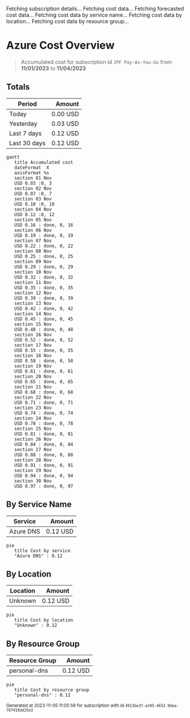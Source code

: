 Fetching subscription details...
Fetching cost data...
Fetching forecasted cost data...
Fetching cost data by service name...
Fetching cost data by location...
Fetching cost data by resource group...
# Azure Cost Overview

> Accumulated cost for subscription id `JPF Pay-As-You-Go` from **11/01/2023** to **11/04/2023**

## Totals

|Period|Amount|
|---|---:|
|Today|0.00 USD|
|Yesterday|0.03 USD|
|Last 7 days|0.12 USD|
|Last 30 days|0.12 USD|

```mermaid
gantt
   title Accumulated cost
   dateFormat  X
   axisFormat %s
   section 01 Nov
   USD 0.03 :0, 3
   section 02 Nov
   USD 0.07 :0, 7
   section 03 Nov
   USD 0.10 :0, 10
   section 04 Nov
   USD 0.12 :0, 12
   section 05 Nov
   USD 0.16 : done, 0, 16
   section 06 Nov
   USD 0.19 : done, 0, 19
   section 07 Nov
   USD 0.22 : done, 0, 22
   section 08 Nov
   USD 0.25 : done, 0, 25
   section 09 Nov
   USD 0.29 : done, 0, 29
   section 10 Nov
   USD 0.32 : done, 0, 32
   section 11 Nov
   USD 0.35 : done, 0, 35
   section 12 Nov
   USD 0.39 : done, 0, 39
   section 13 Nov
   USD 0.42 : done, 0, 42
   section 14 Nov
   USD 0.45 : done, 0, 45
   section 15 Nov
   USD 0.48 : done, 0, 48
   section 16 Nov
   USD 0.52 : done, 0, 52
   section 17 Nov
   USD 0.55 : done, 0, 55
   section 18 Nov
   USD 0.58 : done, 0, 58
   section 19 Nov
   USD 0.61 : done, 0, 61
   section 20 Nov
   USD 0.65 : done, 0, 65
   section 21 Nov
   USD 0.68 : done, 0, 68
   section 22 Nov
   USD 0.71 : done, 0, 71
   section 23 Nov
   USD 0.74 : done, 0, 74
   section 24 Nov
   USD 0.78 : done, 0, 78
   section 25 Nov
   USD 0.81 : done, 0, 81
   section 26 Nov
   USD 0.84 : done, 0, 84
   section 27 Nov
   USD 0.88 : done, 0, 88
   section 28 Nov
   USD 0.91 : done, 0, 91
   section 29 Nov
   USD 0.94 : done, 0, 94
   section 30 Nov
   USD 0.97 : done, 0, 97
```

## By Service Name

|Service|Amount|
|---|---:|
|Azure DNS|0.12 USD|

```mermaid
pie
   title Cost by service
   "Azure DNS" : 0.12
```

## By Location

|Location|Amount|
|---|---:|
|Unknown|0.12 USD|

```mermaid
pie
   title Cost by location
   "Unknown" : 0.12
```

## By Resource Group

|Resource Group|Amount|
|---|---:|
|personal-dns|0.12 USD|

```mermaid
pie
   title Cost by resource group
   "personal-dns" : 0.12
```

<sup>Generated at 2023-11-05 11:05:59 for subscription with id `4913be3f-a345-4652-9bba-767418dd25e3`</sup>
